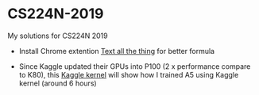 # CS224N-2019

My solutions for CS224N 2019

- Install Chrome extention 
[Text all the thing](https://chrome.google.com/webstore/detail/tex-all-the-things/cbimabofgmfdkicghcadidpemeenbffn)
for better formula

- Since Kaggle updated their GPUs into P100 (2 x performance compare to K80), this 
[Kaggle kernel](https://www.kaggle.com/theunbidden/a5-cs224n-2019) will show how I trained A5 using Kaggle kernel 
(around 6 hours)
